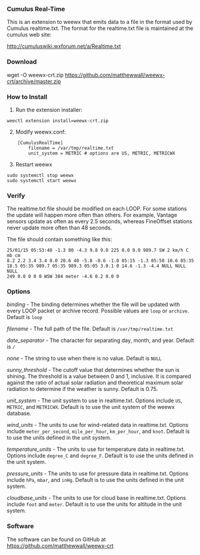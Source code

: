 ### Cumulus Real-Time

This is an extension to weewx that emits data to a file in the format used by Cumulus realtime.txt.  The format for the realtime.txt file is maintained at the cumulus web site:

http://cumuluswiki.wxforum.net/a/Realtime.txt

### Download

wget -O weewx-crt.zip https://github.com/matthewwall/weewx-crt/archive/master.zip

### How to Install

1.  Run the extension installer:

```
weectl extension install=weewx-crt.zip
```

2.  Modify weewx.conf:

```
    [CumulusRealTime]
        filename = /var/tmp/realtime.txt
        unit_system = METRIC # options are US, METRIC, METRICWX
```

3.  Restart weewx

```
sudo systemctl stop weewx
sudo systemctl start weewx
```

### Verify

The realtime.txt file should be modified on each LOOP.  For some stations the update will happen more often than others.  For example, Vantage sensors update as often as every 2.5 seconds, whereas FineOffset stations never update more often than 48 seconds.

The file should contain something like this:

```
25/01/15 05:53:40 -1.3 80 -4.3 9.8 9.0 225 0.0 0.0 989.7 SW 2 km/h C mb cm
8.2 2.2 3.4 3.4 0.0 20.6 40 -5.8 -0.6 -1.0 05:15 -1.3 05:50 10.6 05:35
18.5 05:35 989.7 05:35 989.3 05:05 3.0.1 0 14.6 -1.3 -4.4 NULL NULL NULL
249 0.0 0 0 0 WSW 384 meter -4.6 0.2 0.0 0
```

### Options

_binding_ - The binding determines whether the file will be updated with every LOOP packet or archive record.  Possible values are `loop` or `archive`.  Default is `loop`

_filename_ - The full path of the file.  Default is `/var/tmp/realtime.txt`

_date_separator_ - The character for separating day, month, and year.  Default is `/`

_none_ - The string to use when there is no value.  Default is `NULL`

_sunny_threshold_ - The cutoff value that determines whether the sun is shining.  The threshold is a value between 0 and 1, inclusive.  It is compared against the ratio of actual solar radiation and theoretical maximum solar radiation to determine if the weather is sunny.  Default is 0.75.

_unit_system_ - The unit system to use in realtime.txt.  Options include `US`, `METRIC`, and `METRICWX`.  Default is to use the unit system of the weewx database.

_wind_units_ - The units to use for wind-related data in realtime.txt.  Options include `meter_per_second`, `mile_per_hour`, `km_per_hour`, and `knot`.  Default is to use the units defined in the unit system.

_temperature_units_ - The units to use for temperature data in realtime.txt.  Options include `degree_C` and `degree_F`.  Default is to use the units defined in the unit system.

_pressure_units_ - The units to use for pressure data in realtime.txt.  Options include `hPa`, `mbar`, and `inHg`.  Default is to use the units defined in the unit system.
             
_cloudbase_units_ - The units to use for cloud base in realtime.txt.  Options include `foot` and `meter`.  Default is to use the units for altitude in the unit system.

### Software

The software can be found on GitHub at https://github.com/matthewwall/weewx-crt
